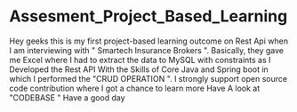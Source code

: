 # Assesment_Project_Based_Learning
Hey geeks this is my first project-based learning outcome on Rest Api when I am interviewing  with " Smartech Insurance Brokers ". Basically, they gave me Excel where I had to extract the data to MySQL with constraints as I Developed the Rest API With the Skills of Core Java and Spring boot in which I performed the "CRUD OPERATION ". I strongly support open source code contribution where I got a chance to learn more Have A look at "CODEBASE " Have a good day

